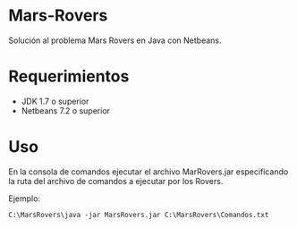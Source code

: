 Mars-Rovers
===========

Solución al problema Mars Rovers en Java con Netbeans.

Requerimientos
==============
- JDK 1.7 o superior
- Netbeans 7.2 o superior


Uso
===========

En la consola de comandos ejecutar el archivo MarRovers.jar especificando la ruta del archivo de comandos a ejecutar por los Rovers.

Ejemplo:
~~~
C:\MarsRovers\java -jar MarsRovers.jar C:\MarsRovers\Comandos.txt
~~~

